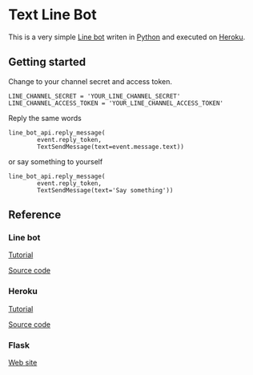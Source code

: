 # Text Line Bot

This is a very simple [Line bot](https://developers.line.me/en/docs/messaging-api/overview/) writen in [Python](https://www.python.org/) and executed on [Heroku](https://www.heroku.com/). 

## Getting started

Change to your channel secret and access token.

```
LINE_CHANNEL_SECRET = 'YOUR_LINE_CHANNEL_SECRET'
LINE_CHANNEL_ACCESS_TOKEN = 'YOUR_LINE_CHANNEL_ACCESS_TOKEN'
```

Reply the same words

```
line_bot_api.reply_message(
        event.reply_token,
        TextSendMessage(text=event.message.text))
```

or say something to yourself

```
line_bot_api.reply_message(
        event.reply_token,
        TextSendMessage(text='Say something'))
```

## Reference
### Line bot

[Tutorial](https://devcenter.heroku.com/articles/getting-started-with-python)

[Source code](https://github.com/line/line-bot-sdk-python)

### Heroku

[Tutorial](https://devcenter.heroku.com/articles/getting-started-with-python)

[Source code](https://github.com/heroku/python-getting-started)

### Flask

[Web site](http://flask.pocoo.org/)

